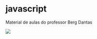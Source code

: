 # javascript
<p>Material de aulas do professor Berg Dantas</p>

<img src="https://github.com/bergdantas/bergdantas.github.io/blob/main/logo.png" />
